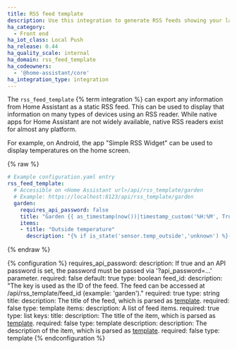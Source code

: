 ```yaml
---
title: RSS feed template
description: Use this integration to generate RSS feeds showing your latest data.
ha_category:
  - Front end
ha_iot_class: Local Push
ha_release: 0.44
ha_quality_scale: internal
ha_domain: rss_feed_template
ha_codeowners:
  - '@home-assistant/core'
ha_integration_type: integration
---
```


The `rss_feed_template` {% term integration %} can export any information from Home Assistant as a static RSS feed. This can be used to display that information on many types of devices using an RSS reader. While native apps for Home Assistant are not widely available, native RSS readers exist for almost any platform.

For example, on Android, the app "Simple RSS Widget" can be used to display temperatures on the home screen.

{% raw %}

```yaml
# Example configuration.yaml entry
rss_feed_template:
  # Accessible on <Home Assistant url>/api/rss_template/garden
  # Example: https://localhost:8123/api/rss_template/garden
  garden:
    requires_api_password: false
    title: "Garden {{ as_timestamp(now())|timestamp_custom('%H:%M', True) }}"
    items:
    - title: "Outside temperature"
      description: "{% if is_state('sensor.temp_outside','unknown') %}---{% else %}{{states('sensor.temp_outside')}} °C{% endif %}"
```

{% endraw %}

{% configuration %}
requires_api_password:
  description: If true and an API password is set, the password must be passed via '?api_password=...' parameter.
  required: false
  default: true
  type: boolean
feed_id:
  description: "The key is used as the ID of the feed. The feed can be accessed at /api/rss_template/feed_id (example: 'garden')."
  required: true
  type: string
title:
  description: The title of the feed, which is parsed as [template](/docs/configuration/templating/).
  required: false
  type: template
items:
  description: A list of feed items.
  required: true
  type: list
  keys:
    title:
      description: The title of the item, which is parsed as [template](/docs/configuration/templating/).
      required: false
      type: template
    description:
      description: The description of the item, which is parsed as [template](/docs/configuration/templating/).
      required: false
      type: template
{% endconfiguration %}
